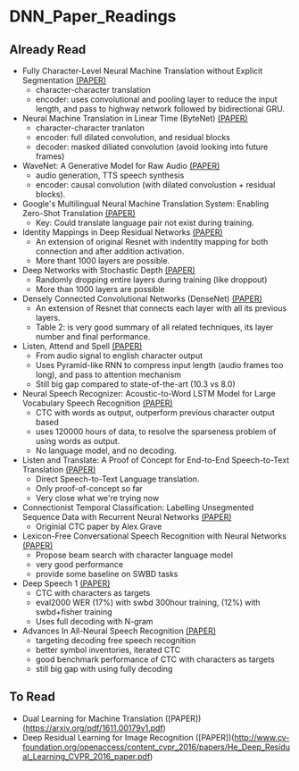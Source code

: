 # DNN_Paper_Readings
## Already Read 
- Fully Character-Level Neural Machine Translation without Explicit Segmentation [(PAPER)](https://arxiv.org/pdf/1610.03017v2.pdf)
  - character-character translation
  - encoder: uses convolutional and pooling layer to reduce the input length, and pass to highway network followed by bidirectional GRU.
- Neural Machine Translation in Linear Time (ByteNet) [(PAPER)](https://arxiv.org/pdf/1610.10099v1.pdf)
  - character-character tranlaton
  - encoder: full dilated convolution, and residual blocks
  - decoder: masked diliated convolution (avoid looking into future frames)
- WaveNet: A Generative Model for Raw Audio [(PAPER)](https://arxiv.org/pdf/1609.03499v2.pdf)
  - audio generation, TTS speech synthesis
  - encoder: causal convolution (with dilated convolustion + residual blocks).
- Google's Multilingual Neural Machine Translation System: Enabling Zero-Shot Translation [(PAPER)](https://arxiv.org/pdf/1611.04558v1.pdf)
  - Key: Could translate language pair not exist during training. 
- Identity Mappings in Deep Residual Networks [(PAPER)](https://arxiv.org/pdf/1603.05027.pdf)
  - An extension of original Resnet with indentity mapping for both connection and after addition activation.
  - More thant 1000 layers are possible.
- Deep Networks with Stochastic Depth [(PAPER)](https://arxiv.org/pdf/1603.09382.pdf)
  - Randomly dropping entire layers during training (like droppout)
  - More than 1000 layers are possible
- Densely Connected Convolutional Networks (DenseNet) [(PAPER)](https://arxiv.org/pdf/1608.06993v2.pdf)
  - An extension of Resnet that connects each layer with all its previous layers.
  - Table 2: is very good summary of all related techniques, its layer number and final performance.
- Listen, Attend and Spell [(PAPER)](https://arxiv.org/abs/1508.01211)
  - From audio signal to english character output
  - Uses Pyramid-like RNN to compress input length (audio frames too long), and pass to attention mechanism
  - Still big gap compared to state-of-the-art (10.3 vs 8.0)
- Neural Speech Recognizer: Acoustic-to-Word LSTM Model for Large Vocabulary Speech Recognition [(PAPER)](https://arxiv.org/pdf/1610.09975v1.pdf)
  - CTC with words as output, outperform previous character output based
  - uses 120000 hours of data, to resolve the sparseness problem of using words as output.
  - No language model, and no decoding.
- Listen and Translate: A Proof of Concept for End-to-End Speech-to-Text Translation [(PAPER)](https://arxiv.org/pdf/1612.01744v1.pdf)
  - Direct Speech-to-Text Language translation.
  - Only proof-of-concept so far
  - Very close what we're trying now
- Connectionist Temporal Classification: Labelling Unsegmented Sequence Data with Recurrent Neural Networks [(PAPER)](http://machinelearning.wustl.edu/mlpapers/paper_files/icml2006_GravesFGS06.pdf)
  - Originial CTC paper by Alex Grave
- Lexicon-Free Conversational Speech Recognition with Neural Networks [(PAPER)](http://ai.stanford.edu/~amaas/papers/ctc_clm_naacl_2015.pdf)
  - Propose beam search with character language model
  - very good performance
  - provide some baseline on SWBD tasks
- Deep Speech 1 [(PAPER)](https://arxiv.org/pdf/1412.5567v2.pdf)
  - CTC with characters as targets
  - eval2000 WER (17%) with swbd 300hour training, (12%) with swbd+fisher training
  - Uses full decoding with N-gram
- Advances In All-Neural Speech Recognition [(PAPER)](https://arxiv.org/abs/1609.05935)
  - targeting decoding free speech recognition
  - better symbol inventories, iterated CTC
  - good benchmark performance of CTC with characters as targets
  - still big gap with using fully decoding
  
## To Read
- Dual Learning for Machine Translation ([PAPER])(https://arxiv.org/pdf/1611.00179v1.pdf)
- Deep Residual Learning for Image Recognition ([PAPER])(http://www.cv-foundation.org/openaccess/content_cvpr_2016/papers/He_Deep_Residual_Learning_CVPR_2016_paper.pdf)
